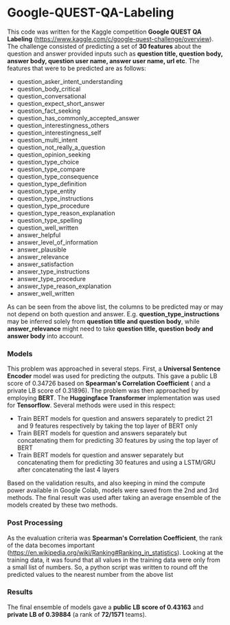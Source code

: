# Google-QUEST-QA-Labeling

This code was written for the Kaggle competition **Google QUEST QA Labeling** (https://www.kaggle.com/c/google-quest-challenge/overview). The challenge consisted of predicting a set of **30 features** about the question and answer provided inputs such as **question title, question body, answer body, question user name, answer user name, url etc**. The features that were to be predicted are as follows:
- question_asker_intent_understanding
- question_body_critical
- question_conversational	
- question_expect_short_answer	
- question_fact_seeking	
- question_has_commonly_accepted_answer	
- question_interestingness_others	
- question_interestingness_self	
- question_multi_intent	
- question_not_really_a_question	
- question_opinion_seeking	
- question_type_choice	
- question_type_compare	
- question_type_consequence	
- question_type_definition	
- question_type_entity	
- question_type_instructions	
- question_type_procedure	
- question_type_reason_explanation	
- question_type_spelling	
- question_well_written	
- answer_helpful	
- answer_level_of_information	
- answer_plausible	
- answer_relevance	
- answer_satisfaction	
- answer_type_instructions	
- answer_type_procedure	
- answer_type_reason_explanation	
- answer_well_written

As can be seen from the above list, the columns to be predicted may or may not depend on both question and answer. E.g. **question_type_instructions** may be inferred solely from **question title and question body**, while **answer_relevance** might need to take **question title, question body and answer body** into account. 

### Models
This problem was approached in several steps. First, a **Universal Sentence Encoder** model was used for predicting the outputs. This gave a public LB score of 0.34726 based on **Spearman's Correlation Coefficient** ( and a private LB score of 0.31896).
The problem was then approached by employing **BERT**. The **Huggingface Transformer** implementation was used for **Tensorflow**. Several methods were used in this respect:

- Train BERT models for question and answers separately to predict 21 and 9 features respectively by taking the top layer of BERT only
- Train BERT models for question and answers separately but concatenating them for predicting 30 features by using the top layer of BERT 
- Train BERT models for question and answer separately but concatenating them for predicting 30 features and using a LSTM/GRU after concatenating the last 4 layers

Based on the validation results, and also keeping in mind the compute power available in Google Colab, models were saved from the 2nd and 3rd methods. The final result was used after taking an average ensemble of the models created by these two methods. 

### Post Processing
As the evaluation criteria was **Spearman's Correlation Coefficient**, the rank of the data becomes important (https://en.wikipedia.org/wiki/Ranking#Ranking_in_statistics). Looking at the training data, it was found that all values in the training data were only from a small list of numbers. So, a python script was written to round off the predicted values to the nearest number from the above list

### Results

The final ensemble of models gave a **public LB score of 0.43163** and **private LB of 0.39884** (a rank of **72/1571** teams). 

